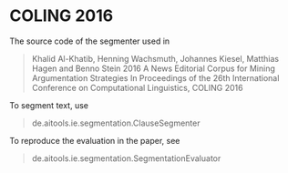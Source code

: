 # COLING 2016

The source code of the segmenter used in

> Khalid Al-Khatib, Henning Wachsmuth, Johannes Kiesel, Matthias Hagen and Benno Stein
> 2016
> A News Editorial Corpus for Mining Argumentation Strategies
> In Proceedings of the 26th International Conference on Computational Linguistics, COLING 2016

To segment text, use

> de.aitools.ie.segmentation.ClauseSegmenter

To reproduce the evaluation in the paper, see

> de.aitools.ie.segmentation.SegmentationEvaluator
